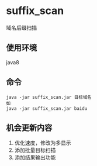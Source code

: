 # suffix_scan

域名后缀扫描

## 使用环境

java8

## 命令

```
java -jar suffix_scan.jar 目标域名
如
java -jar suffix_scan.jar baidu
```

## 机会更新内容

1. 优化速度，修改为多显示
2. 添加批量目标扫描
3. 添加结果输出功能